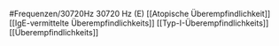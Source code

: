 #Frequenzen/30720Hz
30720 Hz (E)
[[Atopische Überempfindlichkeit]]
[[IgE-vermittelte Überempfindlichkeits]]
[[Typ-I-Überempfindlichkeits]]
[[Überempfindlichkeits]]